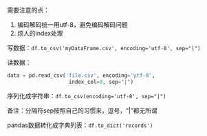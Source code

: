 需要注意的点：
1. 编码解码统一用utf-8，避免编码解码问题
2. 烦人的index处理

写数据：`df.to_csv('myDataFrame.csv', encoding='utf-8', sep="|")`

读数据：
```python
data = pd.read_csv('file.csv', encoding='ytf-8', 
                    index_col=0, sep="|")
```

序列化成字符串：`df.to_csv(encoding='utf-8', sep="|")`

备注：分隔符sep按照自己的习惯来，逗号，“|”都无所谓

pandas数据转化成字典列表：`df.to_dict('records')`